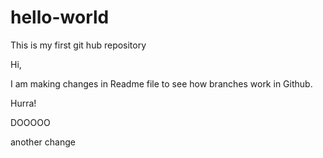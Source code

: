 # hello-world
This is my first git hub repository

Hi,

I am making changes in Readme file to see how branches work in Github.

Hurra!

DOOOOO

another change
